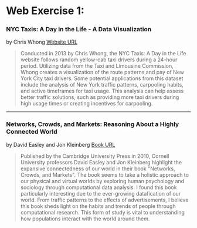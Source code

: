
# **Web Exercise 1:**

### NYC Taxis: A Day in the Life - A Data Visualization 
by Chris Whong
[Website URL](https://chriswhong.github.io/nyctaxi/)

> Conducted in 2013 by Chris Whong, the NYC Taxis: A Day in the Life website follows random yellow-cab taxi drivers during a 24-hour period. Utilizing data from the Taxi and Limousine Commission, Whong creates a visualization of the route patterns and pay of New York City taxi drivers. Some potential applications from this dataset include the analysis of New York traffic patterns, carpooling habits, and active timeframes for taxi usage. This analysis can help assess better traffic solutions, such as providing more taxi drivers during high usage times or creating incentives for carpooling.

---
      
### Networks, Crowds, and Markets: Reasoning About a Highly Connected World
by David Easley and Jon Kleinberg
[Book URL](https://www.cs.cornell.edu/home/kleinber/networks-book/)

> Published by the Cambridge University Press in 2010, Cornell University professors David Easley and Jon Kleinberg highlight the expansive connectedness of our world in their book "Networks, Crowds, and Markets".  The book seems to take a holistic approach to our physical and virtual worlds by exploring human psychology and sociology through computational data analysis. I found this book particularly interesting due to the ever-growing datafication of our world. From traffic patterns to the effects of advertisements, I believe this book sheds light on the habits and trends of people through computational research. This form of study is vital to understanding how populations interact with the world around them. 





